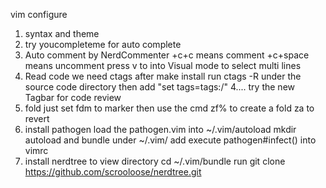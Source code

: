 vim configure
1. syntax and theme
2. try youcompleteme for auto complete
3. Auto comment by NerdCommenter   \+c+c means comment \+c+space means uncomment   press v to into Visual mode to select multi lines 
4. Read code we need ctags  after make install   run  ctags -R under the source code directory  then add "set tags=tags:/"
4....  try the new Tagbar for code review
5. fold just set fdm to marker  then use the cmd zf% to create a fold  za to revert
6. install pathogen  load the pathogen.vim into ~/.vim/autoload  mkdir autoload and bundle under ~/.vim/ add execute pathogen#infect() into vimrc
7. install nerdtree to view directory cd ~/.vim/bundle run git clone https://github.com/scrooloose/nerdtree.git
